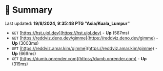 # 📖 Summary
Last updated: **19/8/2024, 9:35:48 PTG "Asia/Kuala_Lumpur"**

- `GET` [https://hst.ujol.dev](https://hst.ujol.dev) - **Up** (587ms)
- `GET` [https://reddviz.deno.dev/gimme](https://reddviz.deno.dev/gimme) - **Up** (3003ms)
- `GET` [https://reddviz.amar.kim/gimme](https://reddviz.amar.kim/gimme) - **Up** (669ms)
- `GET` [https://dumb.onrender.com](https://dumb.onrender.com) - **Up** (319ms)
